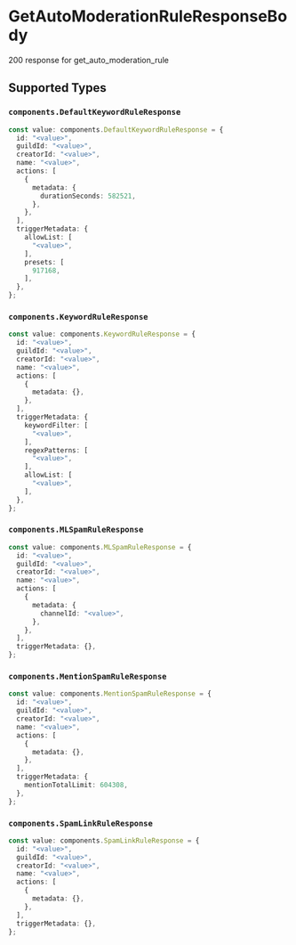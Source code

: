 # GetAutoModerationRuleResponseBody

200 response for get_auto_moderation_rule


## Supported Types

### `components.DefaultKeywordRuleResponse`

```typescript
const value: components.DefaultKeywordRuleResponse = {
  id: "<value>",
  guildId: "<value>",
  creatorId: "<value>",
  name: "<value>",
  actions: [
    {
      metadata: {
        durationSeconds: 582521,
      },
    },
  ],
  triggerMetadata: {
    allowList: [
      "<value>",
    ],
    presets: [
      917168,
    ],
  },
};
```

### `components.KeywordRuleResponse`

```typescript
const value: components.KeywordRuleResponse = {
  id: "<value>",
  guildId: "<value>",
  creatorId: "<value>",
  name: "<value>",
  actions: [
    {
      metadata: {},
    },
  ],
  triggerMetadata: {
    keywordFilter: [
      "<value>",
    ],
    regexPatterns: [
      "<value>",
    ],
    allowList: [
      "<value>",
    ],
  },
};
```

### `components.MLSpamRuleResponse`

```typescript
const value: components.MLSpamRuleResponse = {
  id: "<value>",
  guildId: "<value>",
  creatorId: "<value>",
  name: "<value>",
  actions: [
    {
      metadata: {
        channelId: "<value>",
      },
    },
  ],
  triggerMetadata: {},
};
```

### `components.MentionSpamRuleResponse`

```typescript
const value: components.MentionSpamRuleResponse = {
  id: "<value>",
  guildId: "<value>",
  creatorId: "<value>",
  name: "<value>",
  actions: [
    {
      metadata: {},
    },
  ],
  triggerMetadata: {
    mentionTotalLimit: 604308,
  },
};
```

### `components.SpamLinkRuleResponse`

```typescript
const value: components.SpamLinkRuleResponse = {
  id: "<value>",
  guildId: "<value>",
  creatorId: "<value>",
  name: "<value>",
  actions: [
    {
      metadata: {},
    },
  ],
  triggerMetadata: {},
};
```

